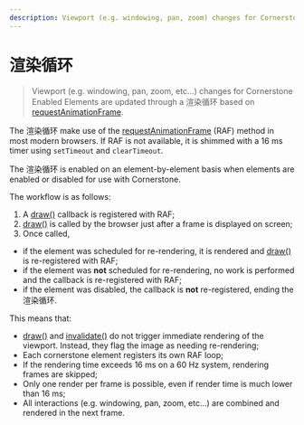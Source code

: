 ```yaml
---
description: Viewport (e.g. windowing, pan, zoom) changes for Cornerstone Enabled Elements are updated through a 渲染循环 based on requestAnimationFrame.
---
```


# 渲染循环

> Viewport (e.g. windowing, pan, zoom, etc...) changes for Cornerstone Enabled Elements are updated through a 渲染循环 based on [requestAnimationFrame](https://developer.mozilla.org/en-US/docs/Web/API/window/requestAnimationFrame).

The 渲染循环 make use of the [requestAnimationFrame](https://developer.mozilla.org/en-US/docs/Web/API/window/requestAnimationFrame) (RAF) method in most modern browsers. If RAF is not available, it is shimmed with a 16 ms timer using `setTimeout` and `clearTimeout`.

The 渲染循环 is enabled on an element-by-element basis when elements are enabled or disabled for use with Cornerstone.

The workflow is as follows:

 1. A [draw()](../api.md#draw) callback is registered with RAF;
 2. [draw()](../api.md#draw) is called by the browser just after a frame is displayed on screen;
 3. Once called,
   * if the element was scheduled for re-rendering, it is rendered and [draw()](../api.md#draw) is re-registered with RAF;
   * if the element was **not** scheduled for re-rendering, no work is performed and the callback is re-registered with RAF;
   * if the element was disabled, the callback is **not** re-registered, ending the 渲染循环.

This means that:

  * [draw()](../api.md#draw) and [invalidate()](../api.md#invalidate) do not trigger immediate rendering of the viewport. Instead, they flag the image as needing re-rendering;
  * Each cornerstone element registers its own RAF loop;
  * If the rendering time exceeds 16 ms on a 60 Hz system, rendering frames are skipped;
  * Only one render per frame is possible, even if render time is much lower than 16 ms;
  * All interactions (e.g. windowing, pan, zoom, etc...) are combined and rendered in the next frame.
